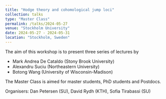 ```yaml
---
title: "Hodge theory and cohomological jump loci"
collection: talks
type: "Master Class"
permalink: /talks/2024-05-27
venue: "Stockholm University"
date: 2024-05-27 - 2024-05-31
location: "Stockholm, Sweden"
---
```


The aim of this workshop is to present three series of lectures by

- Mark Andrea De Cataldo (Stony Brook University)
- Alexandru Suciu (Northeastern University)
- Botong Wang (University of Wisconsin-Madison)

The Master Class is aimed for master students, PhD students and Postdocs.

Organisers: Dan Petersen (SU), David Rydh (KTH), Sofia Tirabassi (SU)
